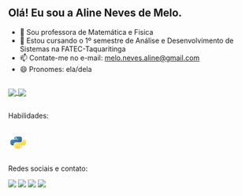 ## Olá! Eu sou a Aline Neves de Melo.

- 👀 Sou professora de Matemática e Fisica
- 🌱 Estou cursando o 1º semestre de Análise e Desenvolvimento de Sistemas na FATEC-Taquaritinga
- 📫 Contate-me no e-mail: melo.neves.aline@gmail.com
- 😄 Pronomes: ela/dela
##
<a href="https://github.com/anuraghazra/github-readme-stats">
  <img height=150 align="center" src="https://github-readme-stats.vercel.app/api?username=AlineNevesdeMelo&show_icons=true&theme=calm_pink" />
</a>
<a href="https://github.com/anuraghazra/convoychat">
  <img height=150 align="center" src="https://github-readme-stats.vercel.app/api/top-langs/?username=AlineNevesdeMelo&layout=compact&theme=calm_pink&langs_count=8&card_width=150" />
</a>

##
Habilidades:
<div style="display: inline_block"><br>
  <img align="center" alt="Rafa-Python" height="30" width="40" src="https://raw.githubusercontent.com/devicons/devicon/master/icons/python/python-original.svg">
  </div>

##
Redes sociais e contato:
<div> 
  <a href="https://www.youtube.com/@alinenevesdemelo" target="_blank"><img src="https://img.shields.io/badge/YouTube-FF0000?style=for-the-badge&logo=youtube&logoColor=white" target="_blank"></a>
  <a href="https://www.instagram.com/alinenevesdemelo/" target="_blank"><img src="https://img.shields.io/badge/-Instagram-%23E4405F?style=for-the-badge&logo=instagram&logoColor=white" target="_blank"></a>
   <a href = "mailto:melo.neves.aline@gmail.com"><img src="https://img.shields.io/badge/-Gmail-%23333?style=for-the-badge&logo=gmail&logoColor=white" target="_blank"></a>
    <a href="https://www.linkedin.com/in/alinenevesdemelo/" target="_blank"><img src="https://img.shields.io/badge/-LinkedIn-%230077B5?style=for-the-badge&logo=linkedin&logoColor=white" target="_blank"></a>
</div>
  
